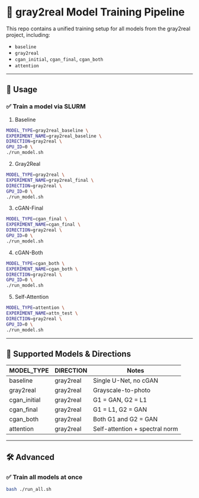 # 🧪 gray2real Model Training Pipeline

This repo contains a unified training setup for all models from the gray2real project, including:
- `baseline`
- `gray2real`
- `cgan_initial`, `cgan_final`, `cgan_both`
- `attention`

---

## 🚀 Usage

### ✅ Train a model via SLURM

1. Baseline

```bash
MODEL_TYPE=gray2real_baseline \
EXPERIMENT_NAME=gray2real_baseline \
DIRECTION=gray2real \
GPU_ID=0 \
./run_model.sh
```

2. Gray2Real

```bash
MODEL_TYPE=gray2real \
EXPERIMENT_NAME=gray2real_final \
DIRECTION=gray2real \
GPU_ID=0 \
./run_model.sh
```
3. cGAN-Final

```bash
MODEL_TYPE=cgan_final \
EXPERIMENT_NAME=cgan_final \
DIRECTION=gray2real \
GPU_ID=0 \
./run_model.sh
```

4. cGAN-Both

```bash
MODEL_TYPE=cgan_both \
EXPERIMENT_NAME=cgan_both \
DIRECTION=gray2real \
GPU_ID=0 \
./run_model.sh

```

5. Self-Attention

```bash
MODEL_TYPE=attention \
EXPERIMENT_NAME=attn_test \
DIRECTION=gray2real \
GPU_ID=0 \
./run_model.sh


```


---

## 🧪 Supported Models & Directions

| MODEL_TYPE     | DIRECTION     | Notes                            |
|----------------|---------------|----------------------------------|
| baseline       | gray2real     | Single U-Net, no cGAN            |
| gray2real      | gray2real     | Grayscale-to-photo               |
| cgan_initial   | gray2real     | G1 = GAN, G2 = L1                |
| cgan_final     | gray2real     | G1 = L1, G2 = GAN                |
| cgan_both      | gray2real     | Both G1 and G2 = GAN             |
| attention      | gray2real     | Self-attention + spectral norm   |

---

## 🛠️ Advanced

### ✅ Train all models at once

```bash
bash ./run_all.sh
```


